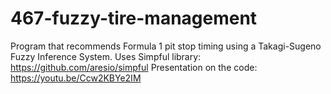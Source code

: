 # 467-fuzzy-tire-management
Program that recommends Formula 1 pit stop timing using a Takagi-Sugeno Fuzzy Inference System.
Uses Simpful library: https://github.com/aresio/simpful
Presentation on the code: https://youtu.be/Ccw2KBYe2IM

